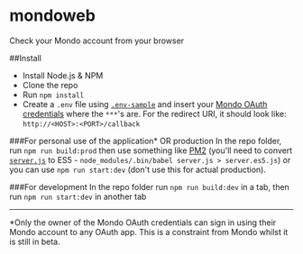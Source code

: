# mondoweb
Check your Mondo account from your browser

##Install
- Install Node.js & NPM
- Clone the repo
- Run `npm install`
- Create a `.env` file using [`.env-sample`](https://github.com/robcalcroft/mondoweb/blob/master/.env-sample) and insert your [Mondo OAuth credentials](https://developers.getmondo.co.uk/) where the `***`'s are. For the redirect URI, it should look like: `http://<HOST>:<PORT>/callback`

###For personal use of the application* OR production
In the repo folder, run `npm run build:prod` then use something like [PM2](https://github.com/Unitech/pm2) (you'll need to convert [`server.js`](https://github.com/robcalcroft/mondoweb/blob/master/server.js) to ES5 - `node_modules/.bin/babel server.js > server.es5.js`) or you can use `npm run start:dev` (don't use this for actual production).

###For development
In the repo folder run `npm run build:dev` in a tab, then run `npm run start:dev` in another tab

---

*Only the owner of the Mondo OAuth credentials can sign in using their Mondo account to any OAuth app. This is a constraint from Mondo whilst it is still in beta.
